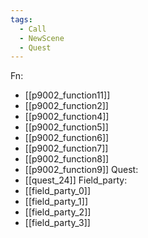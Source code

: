 ```yaml
---
tags:
  - Call
  - NewScene
  - Quest
---
```

Fn:
- [[p9002_function11]]
- [[p9002_function2]]
- [[p9002_function4]]
- [[p9002_function5]]
- [[p9002_function6]]
- [[p9002_function7]]
- [[p9002_function8]]
- [[p9002_function9]]
Quest:
- [[quest_24]]
Field_party:
- [[field_party_0]]
- [[field_party_1]]
- [[field_party_2]]
- [[field_party_3]]
